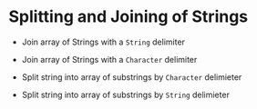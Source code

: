 # Splitting and Joining of Strings

- Join array of Strings with a `String` delimiter
- Join array of Strings with a `Character` delimiter

- Split string into array of substrings by `Character` delimieter
- Split string into array of substrings by `String` delimieter